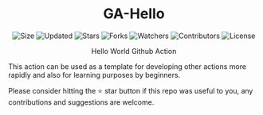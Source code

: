 <div align="center">

# GA-Hello

![Size](https://img.shields.io/github/repo-size/2kabhishek/GA-Hello?style=plastic&color=0f0&label=Size)
![Updated](https://img.shields.io/github/last-commit/2kabhishek/GA-Hello?style=plastic&color=f00&label=Updated)
![Stars](https://img.shields.io/github/stars/2kabhishek/GA-Hello?style=plastic&color=ffc801&label=Stars)
![Forks](https://img.shields.io/github/forks/2kabhishek/GA-Hello?style=plastic&color=003cff&label=Forks)
![Watchers](https://img.shields.io/github/watchers/2kabhishek/GA-Hello?style=plastic&color=ff5500&label=Watchers)
![Contributors](https://img.shields.io/github/contributors/2kabhishek/GA-Hello?style=plastic&color=f0f&label=Contributors)
![License](https://img.shields.io/github/license/2kabhishek/GA-Hello?style=plastic&color=555&label=License)

Hello World Github Action

</div>

This action can be used as a template for developing other actions more rapidly and also for learning purposes by beginners.

Please consider hitting the ⭐ star button if this repo was useful to you, any contributions and suggestions are welcome.

